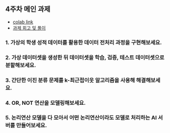 ## 4주차 메인 과제
- [colab link](https://colab.research.google.com/drive/18zRkMxCP1m0xPV7ktQrMH0fCclERoZJM?usp=sharing)</br>
- [과제 회고 및 풀이](/4th/review.md)

### 1. 가상의 학생 성적 데이터를 활용한 데이터 전처리 과정을 구현해보세요.
### 2. 가상 데이터셋을 생성한 뒤 데이터셋을 학습, 검증, 테스트 데이터셋으로 분할해보세요.
### 3. 간단한 이진 분류 문제를 k-최근접이웃 알고리즘을 사용해 해결해보세요.
### 4. OR, NOT 연산을 모델링해보세요.
### 5. 논리연산 모델을 다 모아서 어떤 논리연산이라도 모델로 처리하는 AI 서버를 만들어보세요.